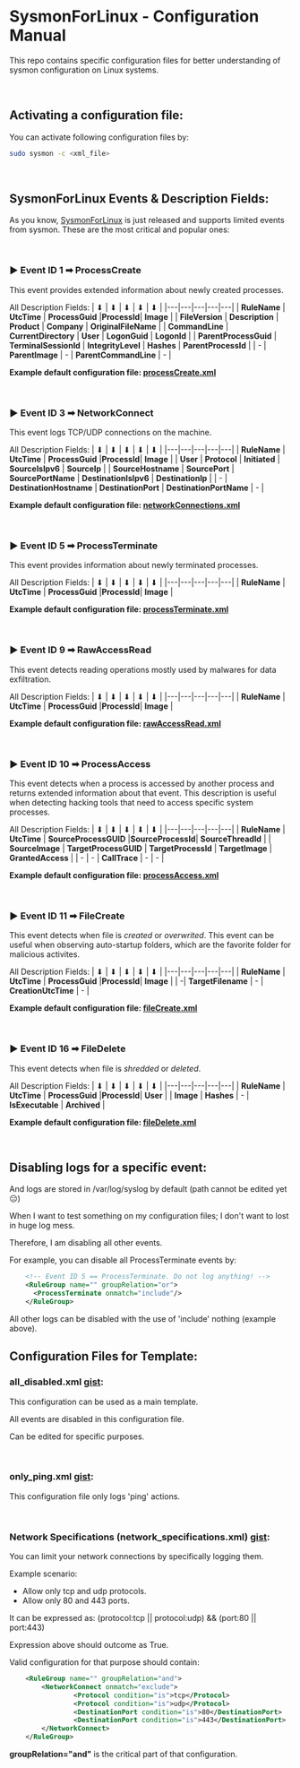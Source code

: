 # SysmonForLinux - Configuration Manual
This repo contains specific configuration files for better understanding of sysmon configuration on Linux systems.

<p>&nbsp;</p>

## Activating a configuration file:
You can activate following configuration files by:
```bash
sudo sysmon -c <xml_file>
```

<p>&nbsp;</p>

## SysmonForLinux Events & Description Fields:
As you know, [SysmonForLinux](https://github.com/Sysinternals/SysmonForLinux) is just released and supports limited events from sysmon. These are the most critical and popular ones:

<p>&nbsp;</p>

### ▶ Event ID 1 ➡ ProcessCreate
This event provides extended information about newly created processes.

All Description Fields:
| ⬇  | ⬇  | ⬇  | ⬇  |  ⬇ |
|---|---|---|---|---|
| **RuleName**  |  **UtcTime** |  **ProcessGuid** |**ProcessId**|  **Image** |
|  **FileVersion** |  **Description** |  **Product** |  **Company** | **OriginalFileName**  |
| **CommandLine**  | **CurrentDirectory**  |  **User** | **LogonGuid**  | **LogonId**  |
| **ParentProcessGuid** | **TerminalSessionId**  |  **IntegrityLevel** | **Hashes**  | **ParentProcessId**  |
| - | **ParentImage**  |  - | **ParentCommandLine**  | -  |

**Example default configuration file: [processCreate.xml](https://github.com/oz9un/SysmonForLinux-Manual/blob/main/Description%20Field%20Examples/processCreate.xml)**

<p>&nbsp;</p>

### ▶ Event ID 3 ➡ NetworkConnect
This event logs TCP/UDP connections on the machine. 

All Description Fields:
| ⬇  | ⬇  | ⬇  | ⬇  |  ⬇ |
|---|---|---|---|---|
| **RuleName**  |  **UtcTime** |  **ProcessGuid** |**ProcessId**|  **Image** |
|  **User** |  **Protocol** |  **Initiated** |  **SourceIsIpv6** | **SourceIp**  |
| **SourceHostname**  | **SourcePort**  |  **SourcePortName** | **DestinationIsIpv6**  | **DestinationIp**  |
| -  | **DestinationHostname**  |  **DestinationPort** | **DestinationPortName**  | -  |

**Example default configuration file: [networkConnections.xml](https://github.com/oz9un/SysmonForLinux-Manual/blob/main/Description%20Field%20Examples/networkConnections.xml)**

<p>&nbsp;</p>

### ▶ Event ID 5 ➡ ProcessTerminate
This event provides information about newly terminated processes.

All Description Fields:
| ⬇  | ⬇  | ⬇  | ⬇  |  ⬇ |
|---|---|---|---|---|
| **RuleName**  |  **UtcTime** |  **ProcessGuid** |**ProcessId**|  **Image** |

**Example default configuration file: [processTerminate.xml](https://github.com/oz9un/SysmonForLinux-Manual/blob/main/Description%20Field%20Examples/processTerminate.xml)**

<p>&nbsp;</p>

### ▶ Event ID 9 ➡ RawAccessRead
This event detects reading operations mostly used by malwares for data exfiltration.

All Description Fields:
| ⬇  | ⬇  | ⬇  | ⬇  |  ⬇ |
|---|---|---|---|---|
| **RuleName**  |  **UtcTime** |  **ProcessGuid** |**ProcessId**|  **Image** |

**Example default configuration file: [rawAccessRead.xml](hhttps://github.com/oz9un/SysmonForLinux-Manual/blob/main/Description%20Field%20Examples/rawAccessRead.xml)**

<p>&nbsp;</p>

### ▶ Event ID 10 ➡ ProcessAccess
This event detects when a process is accessed by another process and returns extended information about that event. This description is useful when detecting hacking tools that need to access specific system processes.

All Description Fields:
| ⬇  | ⬇  | ⬇  | ⬇  |  ⬇ |
|---|---|---|---|---|
| **RuleName**  |  **UtcTime** |  **SourceProcessGUID** |**SourceProcessId**|  **SourceThreadId** |
|  **SourceImage** |  **TargetProcessGUID** |  **TargetProcessId** |  **TargetImage** | **GrantedAccess**  |
| -  | -  |  **CallTrace** | -  | -  |

**Example default configuration file: [processAccess.xml](https://github.com/oz9un/SysmonForLinux-Manual/blob/main/Description%20Field%20Examples/processAccess.xml)**

<p>&nbsp;</p>

### ▶ Event ID 11 ➡ FileCreate
This event detects when file is *created* or *overwrited*. This event can be useful when observing auto-startup folders, which are the favorite folder for malicious activites.
    
All Description Fields:
| ⬇  | ⬇  | ⬇  | ⬇  |  ⬇ |
|---|---|---|---|---|
| **RuleName**  |  **UtcTime** |  **ProcessGuid** |**ProcessId**|  **Image** |
|  -|  **TargetFilename** |  - |  **CreationUtcTime** | -  |
    

**Example default configuration file: [fileCreate.xml](https://github.com/oz9un/SysmonForLinux-Manual/blob/main/Description%20Field%20Examples/fileCreate.xml)**

<p>&nbsp;</p>

### ▶ Event ID 16 ➡ FileDelete
This event detects when file is *shredded* or *deleted*.
    
All Description Fields:
| ⬇  | ⬇  | ⬇  | ⬇  |  ⬇ |
|---|---|---|---|---|
| **RuleName**  |  **UtcTime** |  **ProcessGuid** |**ProcessId**|  **User** |
|  **Image** |  **Hashes** |  - |  **IsExecutable** | **Archived**  |
    

**Example default configuration file: [fileDelete.xml](https://github.com/oz9un/SysmonForLinux-Manual/blob/main/Description%20Field%20Examples/fileDelete.xml)**

<p>&nbsp;</p>

## Disabling logs for a specific event:
And logs are stored in /var/log/syslog by default (path cannot be edited yet 😑)

When I want to test something on my configuration files; I don't want to lost in huge log mess.

Therefore, I am disabling all other events.

For example, you can disable all ProcessTerminate events by:

```xml
    <!-- Event ID 5 == ProcessTerminate. Do not log anything! -->
    <RuleGroup name="" groupRelation="or">
      <ProcessTerminate onmatch="include"/>
    </RuleGroup>
```
All other logs can be disabled with the use of 'include' nothing (example above).

## Configuration Files for Template:


### all_disabled.xml [gist](https://gist.github.com/oz9un/95bda6a6c8be54df1a976a93eb6b8308):
This configuration can be used as a main template. 

All events are disabled in this configuration file.

Can be edited for specific purposes.

<p>&nbsp;</p>

### only_ping.xml [gist](https://gist.github.com/oz9un/534a161a377f82f4d8d69dcba3e00ce0):
This configuration file only logs 'ping' actions.

<p>&nbsp;</p>

### Network Specifications (network_specifications.xml) [gist](https://gist.github.com/oz9un/079114d034fb93d6dce22e1d0441d2cc):
You can limit your network connections by specifically logging them.

Example scenario:
- Allow only tcp and udp protocols.
- Allow only 80 and 443 ports.

It can be expressed as: (protocol:tcp || protocol:udp) && (port:80 || port:443) 

Expression above should outcome as True.

Valid configuration for that purpose should contain:
```xml
    <RuleGroup name="" groupRelation="and">
        <NetworkConnect onmatch="exclude">
                <Protocol condition="is">tcp</Protocol>
                <Protocol condition="is">udp</Protocol>
                <DestinationPort condition="is">80</DestinationPort>
                <DestinationPort condition="is">443</DestinationPort>
        </NetworkConnect>
    </RuleGroup>
```
**groupRelation="and"** is the critical part of that configuration.
